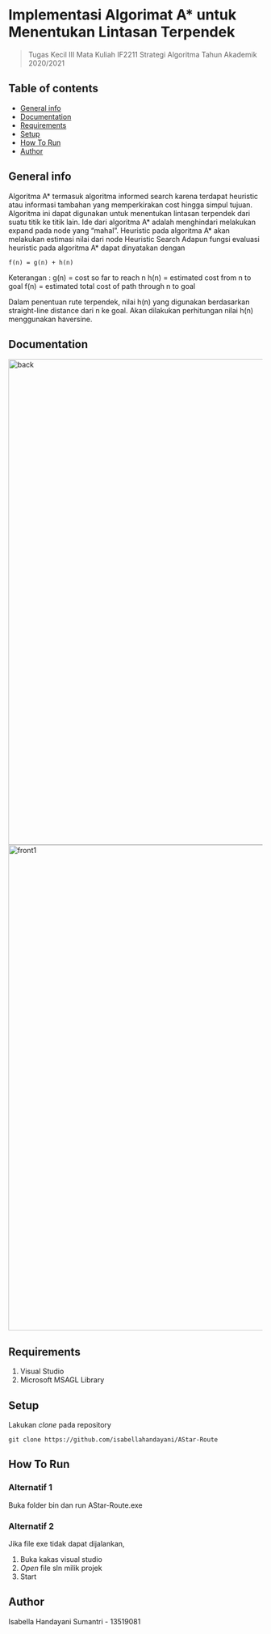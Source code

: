 # Implementasi Algorimat A* untuk Menentukan Lintasan Terpendek
> Tugas Kecil III Mata Kuliah IF2211 Strategi Algoritma Tahun Akademik 2020/2021

## Table of contents
* [General info](#general-info)
* [Documentation](#documentation)
* [Requirements](#requirements)
* [Setup](#setup)
* [How To Run](#how-to-run)
* [Author](#author)

## General info
Algoritma A* termasuk algoritma informed search karena terdapat heuristic atau informasi tambahan yang memperkirakan cost hingga simpul tujuan. Algoritma ini dapat digunakan untuk menentukan lintasan terpendek dari suatu titik ke titik lain. Ide dari algoritma A* adalah menghindari melakukan expand pada node yang “mahal”. Heuristic pada algoritma A* akan melakukan estimasi nilai dari node
Heuristic Search
Adapun fungsi evaluasi heuristic pada algoritma A* dapat dinyatakan dengan
```
f(n) = g(n) + h(n)
```

Keterangan :
g(n) = cost so far to reach n
h(n) = estimated cost from n to goal
f(n)  = estimated total cost of path through n to goal

Dalam penentuan rute terpendek, nilai h(n) yang digunakan berdasarkan straight-line distance dari n ke goal. Akan dilakukan perhitungan nilai h(n) menggunakan haversine.

## Documentation
<img width="960" alt="back" src="https://user-images.githubusercontent.com/63598464/113813187-9f19f100-9799-11eb-9eff-a86163beb664.png">
<img width="960" alt="front1" src="https://user-images.githubusercontent.com/63598464/113813189-a0e3b480-9799-11eb-8400-296713ce4b77.png">

## Requirements
1. Visual Studio
2. Microsoft MSAGL Library

## Setup
Lakukan _clone_ pada repository
```
git clone https://github.com/isabellahandayani/AStar-Route
```

## How To Run
### Alternatif 1
Buka folder bin dan run AStar-Route.exe

### Alternatif 2
Jika file exe tidak dapat dijalankan,
1. Buka kakas visual studio
2. _Open_ file sln milik projek
3. Start

## Author
Isabella Handayani Sumantri - 13519081
